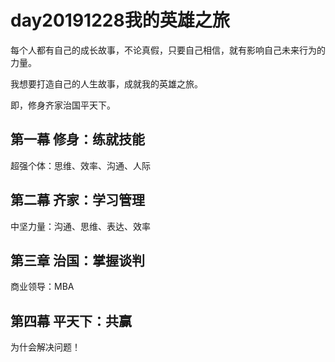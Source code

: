 # day20191228我的英雄之旅

每个人都有自己的成长故事，不论真假，只要自己相信，就有影响自己未来行为的力量。

我想要打造自己的人生故事，成就我的英雄之旅。

即，修身齐家治国平天下。

## 第一幕 修身：练就技能

超强个体：思维、效率、沟通、人际

## 第二幕 齐家：学习管理

中坚力量：沟通、思维、表达、效率

## 第三章 治国：掌握谈判

商业领导：MBA

## 第四幕 平天下：共赢

为什会解决问题！




